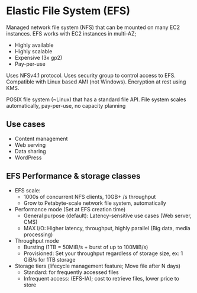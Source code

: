 # Elastic File System (EFS)
Managed network file system (NFS) that can be mounted on many EC2 instances. EFS works with EC2 instances in multi-AZ;
* Highly available <br>
* Highly scalable <br>
* Expensive (3x gp2) <br>
* Pay-per-use

Uses NFSv4.1 protocol. Uses security group to control access to EFS. Compatible with Linux based AMI (not Windows). Encryption at rest using KMS.

POSIX file system (~Linux) that has a standard file API. File system scales automatically, pay-per-use, no capacity planning

## Use cases
* Content management <br>
* Web serving <br>
* Data sharing <br>
* WordPress

## EFS Performance & storage classes
* EFS scale:
    * 1000s of concurrent NFS clients, 10GB+ /s throughput
    * Grow to Petabyte-scale network file system, automatically
* Performance mode (Set at EFS creation time)
    * General purpose (default): Latency-sensitive use cases (Web server, CMS)
    * MAX I/O: Higher latency, throughput, highly parallel (Big data, media processing)
* Throughput mode
    * Bursting (1TB = 50MiB/s + burst of up to 100MiB/s)
    * Provisioned: Set your throughput regardless of storage size, ex: 1 GiB/s for 1TB storage
* Storage tiers (lifecycle management feature; Move file after N days)
    * Standard: for frequently accessed files
    * Infrequent access: (EFS-IA); cost to retrieve files, lower price to store
